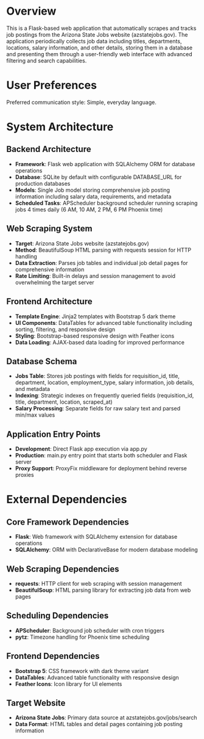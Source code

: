 # Overview

This is a Flask-based web application that automatically scrapes and tracks job postings from the Arizona State Jobs website (azstatejobs.gov). The application periodically collects job data including titles, departments, locations, salary information, and other details, storing them in a database and presenting them through a user-friendly web interface with advanced filtering and search capabilities.

# User Preferences

Preferred communication style: Simple, everyday language.

# System Architecture

## Backend Architecture
- **Framework**: Flask web application with SQLAlchemy ORM for database operations
- **Database**: SQLite by default with configurable DATABASE_URL for production databases
- **Models**: Single Job model storing comprehensive job posting information including salary data, requirements, and metadata
- **Scheduled Tasks**: APScheduler background scheduler running scraping jobs 4 times daily (6 AM, 10 AM, 2 PM, 6 PM Phoenix time)

## Web Scraping System
- **Target**: Arizona State Jobs website (azstatejobs.gov)
- **Method**: BeautifulSoup HTML parsing with requests session for HTTP handling
- **Data Extraction**: Parses job tables and individual job detail pages for comprehensive information
- **Rate Limiting**: Built-in delays and session management to avoid overwhelming the target server

## Frontend Architecture
- **Template Engine**: Jinja2 templates with Bootstrap 5 dark theme
- **UI Components**: DataTables for advanced table functionality including sorting, filtering, and responsive design
- **Styling**: Bootstrap-based responsive design with Feather icons
- **Data Loading**: AJAX-based data loading for improved performance

## Database Schema
- **Jobs Table**: Stores job postings with fields for requisition_id, title, department, location, employment_type, salary information, job details, and metadata
- **Indexing**: Strategic indexes on frequently queried fields (requisition_id, title, department, location, scraped_at)
- **Salary Processing**: Separate fields for raw salary text and parsed min/max values

## Application Entry Points
- **Development**: Direct Flask app execution via app.py
- **Production**: main.py entry point that starts both scheduler and Flask server
- **Proxy Support**: ProxyFix middleware for deployment behind reverse proxies

# External Dependencies

## Core Framework Dependencies
- **Flask**: Web framework with SQLAlchemy extension for database operations
- **SQLAlchemy**: ORM with DeclarativeBase for modern database modeling

## Web Scraping Dependencies
- **requests**: HTTP client for web scraping with session management
- **BeautifulSoup**: HTML parsing library for extracting job data from web pages

## Scheduling Dependencies
- **APScheduler**: Background job scheduler with cron triggers
- **pytz**: Timezone handling for Phoenix time scheduling

## Frontend Dependencies
- **Bootstrap 5**: CSS framework with dark theme variant
- **DataTables**: Advanced table functionality with responsive design
- **Feather Icons**: Icon library for UI elements

## Target Website
- **Arizona State Jobs**: Primary data source at azstatejobs.gov/jobs/search
- **Data Format**: HTML tables and detail pages containing job posting information